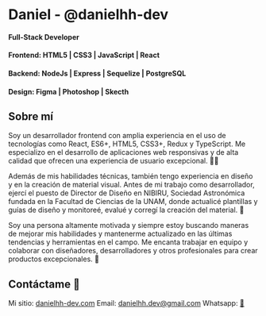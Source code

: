 # Daniel  - @danielhh-dev
#### Full-Stack Developer <br/>
#### Frontend:  HTML5 | CSS3 | JavaScript | React <br/>
#### Backend:  NodeJs | Express | Sequelize | PostgreSQL <br/>
#### Design: Figma | Photoshop | Skecth 
 


## Sobre mí

Soy un desarrollador frontend con amplia experiencia en el uso de tecnologías como React, ES6+, HTML5, CSS3+, Redux y TypeScript. Me especializo en el desarrollo de aplicaciones web responsivas y de alta calidad que ofrecen una experiencia de usuario excepcional. 👨‍💻

Además de mis habilidades técnicas, también tengo experiencia en diseño y en la creación de material visual. Antes de mi trabajo como desarrollador, ejercí el puesto de Director de Diseño en NIBIRU, Sociedad Astronómica fundada en la Facultad de Ciencias de la UNAM, donde actualicé plantillas y guías de diseño y monitoreé, evalué y corregí la creación del material. 🎨

Soy una persona altamente motivada y siempre estoy buscando maneras de mejorar mis habilidades y mantenerme actualizado en las últimas tendencias y herramientas en el campo. Me encanta trabajar en equipo y colaborar con diseñadores, desarrolladores y otros profesionales para crear productos excepcionales. 🤝


## Contáctame 👋
Mi sitio: [danielhh-dev.com](https://danielhh-dev.github.io/portfolio)
Email: danielhh.dev@gmail.com
Whatsapp: [📲](https://api.whatsapp.com/send?phone=525583461595&text=Hello,%20more%20information!)
